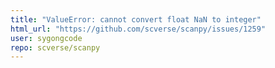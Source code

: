 ```yaml
---
title: "ValueError: cannot convert float NaN to integer"
html_url: "https://github.com/scverse/scanpy/issues/1259"
user: sygongcode
repo: scverse/scanpy
---
```


